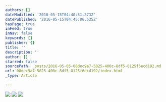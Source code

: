 ```yaml
---
authors: []
dateModified: '2016-05-15T04:40:51.273Z'
datePublished: '2016-05-15T04:45:06.535Z'
hasPage: true
inFeed: true
inNav: false
keywords: []
publisher: {}
title: ''
description: ''
author: []
starred: false
sourcePath: _posts/2016-05-05-08dec9a7-5825-400c-8df5-8125f6ecd192.md
url: 08dec9a7-5825-400c-8df5-8125f6ecd192/index.html
_type: Article

---
```

![](https://the-grid-user-content.s3-us-west-2.amazonaws.com/77e69341-5ac1-4dd7-aa64-125f16e8b024.jpg)
![](https://the-grid-user-content.s3-us-west-2.amazonaws.com/b35559af-ae47-46a7-b49c-aa308c283a8b.jpg)
![](https://the-grid-user-content.s3-us-west-2.amazonaws.com/05126417-be48-46c6-b0c6-407862a39621.jpg)